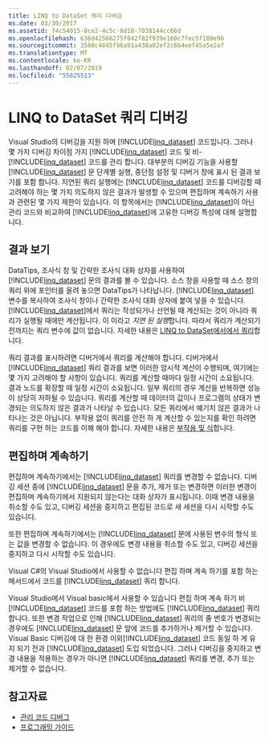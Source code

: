 ```yaml
---
title: LINQ to DataSet 쿼리 디버깅
ms.date: 03/30/2017
ms.assetid: f4c54015-8ce2-4c5c-8d18-7038144cc66d
ms.openlocfilehash: 636d42566275f042f82f939e160c7fec5f180e96
ms.sourcegitcommit: 3500c4845f96a91a438a02ef2c6b4eef45a5e2af
ms.translationtype: MT
ms.contentlocale: ko-KR
ms.lasthandoff: 02/07/2019
ms.locfileid: "55825513"
---
```

# <a name="debugging-linq-to-dataset-queries"></a>LINQ to DataSet 쿼리 디버깅

Visual Studio의 디버깅을 지원 하며 [!INCLUDE[linq_dataset](../../../../includes/linq-dataset-md.md)] 코드입니다. 그러나 몇 가지 디버깅 차이점 가지 [!INCLUDE[linq_dataset](../../../../includes/linq-dataset-md.md)] 코드 및 비-[!INCLUDE[linq_dataset](../../../../includes/linq-dataset-md.md)] 코드를 관리 합니다. 대부분의 디버깅 기능을 사용할 [!INCLUDE[linq_dataset](../../../../includes/linq-dataset-md.md)] 문 단계별 실행, 중단점 설정 및 디버거 창에 표시 된 결과 보기를 포함 합니다. 지연된 쿼리 실행에는 [!INCLUDE[linq_dataset](../../../../includes/linq-dataset-md.md)] 코드를 디버깅할 때 고려해야 하는 몇 가지 의도하지 않은 결과가 발생할 수 있으며 편집하며 계속하기 사용과 관련된 몇 가지 제한이 있습니다. 이 항목에서는 [!INCLUDE[linq_dataset](../../../../includes/linq-dataset-md.md)]이 아닌 관리 코드와 비교하여 [!INCLUDE[linq_dataset](../../../../includes/linq-dataset-md.md)]에 고유한 디버깅 특성에 대해 설명합니다.  
  
## <a name="viewing-results"></a>결과 보기  
 DataTips, 조사식 창 및 간략한 조사식 대화 상자를 사용하여 [!INCLUDE[linq_dataset](../../../../includes/linq-dataset-md.md)] 문의 결과를 볼 수 있습니다. 소스 창을 사용할 때 소스 창의 쿼리 위에 포인터를 올려 놓으면 DataTips가 나타납니다. [!INCLUDE[linq_dataset](../../../../includes/linq-dataset-md.md)] 변수를 복사하여 조사식 창이나 간략한 조사식 대화 상자에 붙여 넣을 수 있습니다. [!INCLUDE[linq_dataset](../../../../includes/linq-dataset-md.md)]에서 쿼리는 작성되거나 선언될 때 계산되는 것이 아니라 쿼리가 실행될 때에만 계산됩니다. 이 이라고 *지연 된 실행*합니다. 따라서 쿼리가 계산되기 전까지는 쿼리 변수에 값이 없습니다. 자세한 내용은 [LINQ to DataSet에서에서 쿼리](../../../../docs/framework/data/adonet/queries-in-linq-to-dataset.md)합니다.  
  
 쿼리 결과를 표시하려면 디버거에서 쿼리를 계산해야 합니다. 디버거에서 [!INCLUDE[linq_dataset](../../../../includes/linq-dataset-md.md)] 쿼리 결과를 보면 이러한 암시적 계산이 수행되며, 여기에는 몇 가지 고려해야 할 사항이 있습니다. 쿼리를 계산할 때마다 일정 시간이 소요됩니다. 결과 노드를 확장할 때 일정 시간이 소요됩니다. 일부 쿼리의 경우 계산을 반복하면 성능이 상당히 저하될 수 있습니다. 쿼리를 계산할 때 데이터의 값이나 프로그램의 상태가 변경되는 의도하지 않은 결과가 나타날 수 있습니다. 모든 쿼리에서 예기치 않은 결과가 나타나는 것은 아닙니다. 부작용 없이 쿼리를 안전 하 게 계산할 수 있는지를 확인 하려면 쿼리를 구현 하는 코드를 이해 해야 합니다. 자세한 내용은 [부작용 및 식](https://docs.microsoft.com/previous-versions/visualstudio/visual-studio-2013/a7a250bs(v=vs.120))합니다.  
  
## <a name="edit-and-continue"></a>편집하며 계속하기  
 편집하며 계속하기에서는 [!INCLUDE[linq_dataset](../../../../includes/linq-dataset-md.md)] 쿼리를 변경할 수 없습니다. 디버깅 세션 중에 [!INCLUDE[linq_dataset](../../../../includes/linq-dataset-md.md)] 문을 추가, 제거 또는 변경하면 이러한 변경이 편집하며 계속하기에서 지원되지 않는다는 대화 상자가 표시됩니다. 이때 변경 내용을 취소할 수도 있고, 디버깅 세션을 중지하고 편집된 코드로 새 세션을 다시 시작할 수도 있습니다.  
  
 또한 편집하며 계속하기에서는 [!INCLUDE[linq_dataset](../../../../includes/linq-dataset-md.md)] 문에 사용된 변수의 형식 또는 값을 변경할 수 없습니다. 이 경우에도 변경 내용을 취소할 수도 있고, 디버깅 세션을 중지하고 다시 시작할 수도 있습니다.  
  
 Visual C#의 Visual Studio에서 사용할 수 없습니다 편집 하며 계속 하기를 포함 하는 메서드에서 코드를 [!INCLUDE[linq_dataset](../../../../includes/linq-dataset-md.md)] 쿼리 합니다.  
  
 Visual Studio에서 Visual basic에서 사용할 수 있습니다 편집 하며 계속 하기 비[!INCLUDE[linq_dataset](../../../../includes/linq-dataset-md.md)] 코드를 포함 하는 방법에도 [!INCLUDE[linq_dataset](../../../../includes/linq-dataset-md.md)] 쿼리 합니다. 또한 변경 작업으로 인해 [!INCLUDE[linq_dataset](../../../../includes/linq-dataset-md.md)] 쿼리의 줄 번호가 변경되는 경우에도 [!INCLUDE[linq_dataset](../../../../includes/linq-dataset-md.md)] 문 앞에 코드를 추가하거나 제거할 수 있습니다. Visual Basic 디버깅에 대 한 환경 이외[!INCLUDE[linq_dataset](../../../../includes/linq-dataset-md.md)] 코드 동일 하 게 유지 되기 전과 [!INCLUDE[linq_dataset](../../../../includes/linq-dataset-md.md)] 도입 되었습니다. 그러나 디버깅을 중지하고 변경 내용을 적용하는 경우가 아니면 [!INCLUDE[linq_dataset](../../../../includes/linq-dataset-md.md)] 쿼리를 변경, 추가 또는 제거할 수 없습니다.  
  
## <a name="see-also"></a>참고자료
- [관리 코드 디버그](/visualstudio/debugger/debugging-managed-code)
- [프로그래밍 가이드](../../../../docs/framework/data/adonet/programming-guide-linq-to-dataset.md)
